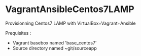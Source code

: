 # VagrantAnsibleCentos7LAMP
Provisionning Centos7 LAMP with VirtualBox+Vagrant+Ansible 

Prequisites :
 * Vagrant basebox named 'base_centos7'
 * Source directory named ~git/sourceapp
 
